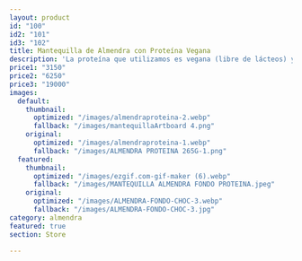 ```yaml
---
layout: product
id: "100"
id2: "101"
id3: "102"
title: Mantequilla de Almendra con Proteína Vegana
description: 'La proteína que utilizamos es vegana (libre de lácteos) y sin azúcar. '
price1: "3150"
price2: "6250"
price3: "19000"
images:
  default:
    thumbnail:
      optimized: "/images/almendraproteina-2.webp"
      fallback: "/images/mantequillaArtboard 4.png"
    original:
      optimized: "/images/almendraproteina-1.webp"
      fallback: "/images/ALMENDRA PROTEINA 265G-1.png"
  featured:
    thumbnail:
      optimized: "/images/ezgif.com-gif-maker (6).webp"
      fallback: "/images/MANTEQUILLA ALMENDRA FONDO PROTEINA.jpeg"
    original:
      optimized: "/images/ALMENDRA-FONDO-CHOC-3.webp"
      fallback: "/images/ALMENDRA-FONDO-CHOC-3.jpg"
category: almendra
featured: true
section: Store

---
```

